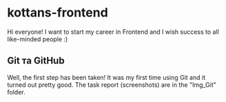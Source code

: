 # kottans-frontend
Hi everyone! 
I want to start my career in Frontend and I wish success to all like-minded people :)

## Git та GitHub
Well, the first step has been taken!
It was my first time using Git and it turned out pretty good.
The task report (screenshots) are in the "Img_Git" folder.
